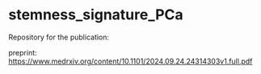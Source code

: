 # stemness_signature_PCa
Repository for the publication:

preprint:
https://www.medrxiv.org/content/10.1101/2024.09.24.24314303v1.full.pdf
